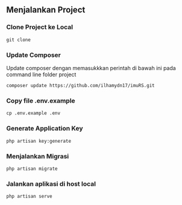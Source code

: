 ## Menjalankan Project
### Clone Project ke Local

```
git clone 
```

### Update Composer
Update composer dengan memasukkkan perintah di bawah ini pada command line folder project

```
composer update https://github.com/ilhamydn17/imuRS.git
```

### Copy file .env.example
```
cp .env.example .env
```

### Generate Application Key
```
php artisan key:generate
```

### Menjalankan Migrasi
```
php artisan migrate
```
### Jalankan aplikasi di host local
```
php artisan serve
```
